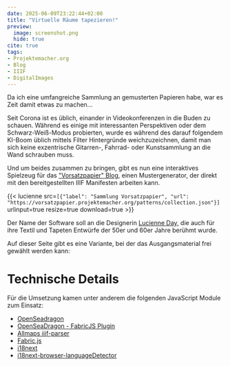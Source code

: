 ```yaml
---
date: 2025-06-09T23:22:44+02:00
title: "Virtuelle Räume tapezieren!"
preview:
  image: screenshot.png
  hide: true
cite: true
tags:
- Projektemacher.org
- Blog
- IIIF
- DigitalImages
---
```


Da ich eine umfangreiche Sammlung an gemusterten Papieren habe, war es Zeit damit etwas zu machen...

<!--more-->
Seit Corona ist es üblich, einander in Videokonferenzen in die Buden zu schauen. Während es einige mit interessanten Perspektiven oder dem Schwarz-Weiß-Modus probierten, wurde es während des darauf folgendem KI-Boom üblich mittels Filter Hintergründe weichzuzeichnen, damit man sich keine exzentrische Gitarren-, Fahrrad- oder Kunstsammlung an die Wand schrauben muss.

Und um beides zusammen zu bringen, gibt es nun eine interaktives Spielzeug für das ["Vorsatzpapier" Blog](https://vorsatzpapier.projektemacher.org/), einen Mustergenerator, der direkt mit den bereitgestellten IIIF Manifesten arbeiten kann.

{{< lucienne src=`[{"label": "Sammlung Vorsatzpapier", "url": "https://vorsatzpapier.projektemacher.org/patterns/collection.json"}]` urlinput=true resize=true download=true >}}

Der Name der Software soll an die Designerin [Lucienne Day](https://de.wikipedia.org/wiki/Lucienne_Day), die auch für ihre Textil und Tapeten Entwürfe der 50er und 60er Jahre berühmt wurde.

Auf dieser Seite gibt es eine Variante, bei der das Ausgangsmaterial frei gewählt werden kann:


# Technische Details

Für die Umsetzung kamen unter anderem die folgenden JavaScript Module zum Einsatz:
* [OpenSeadragon](https://openseadragon.github.io/)
* [OpenSeaDragon - FabricJS Plugin](https://github.com/brunoocastro/openseadragon-fabric)
* [Allmaps iiif-parser](https://allmaps.org/)
* [Fabric.js](https://fabricjs.com/)
* [i18next](https://www.i18next.com/)
* [i18next-browser-languageDetector](https://github.com/i18next/i18next-browser-languageDetector)

